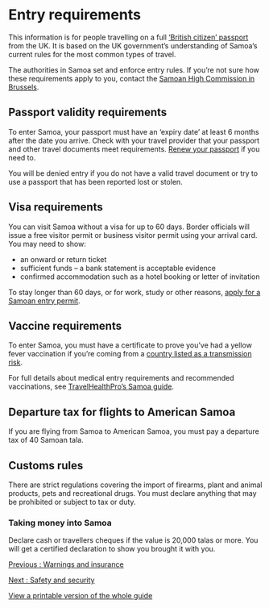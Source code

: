 # Entry requirements

This information is for people travelling on a full [‘British citizen’ passport](https://www.gov.uk/types-of-british-nationality) from the UK. It is based on the UK government’s understanding of Samoa’s current rules for the most common types of travel.

The authorities in Samoa set and enforce entry rules. If you’re not sure how these requirements apply to you, contact the [Samoan High Commission in Brussels](https://samoaembassybelgium.com/visa-consular-services/).

## Passport validity requirements

To enter Samoa, your passport must have an ‘expiry date’ at least 6 months after the date you arrive. Check with your travel provider that your passport and other travel documents meet requirements. [Renew your passport](https://www.gov.uk/renew-adult-passport/renew) if you need to.

You will be denied entry if you do not have a valid travel document or try to use a passport that has been reported lost or stolen.

## Visa requirements

You can visit Samoa without a visa for up to 60 days. Border officials will issue a free visitor permit or business visitor permit using your arrival card. You may need to show:

* an onward or return ticket
* sufficient funds – a bank statement is acceptable evidence
* confirmed accommodation such as a hotel booking or letter of invitation

To stay longer than 60 days, or for work, study or other reasons, [apply for a Samoan entry permit](https://mpmc.gov.ws/divisions/immigration/permits-2/).

## Vaccine requirements

To enter Samoa, you must have a certificate to prove you’ve had a yellow fever vaccination if you’re coming from a [country listed as a transmission risk](https://nathnacyfzone.org.uk/factsheet/65/countries-with-risk-of-yellow-fever-transmission).

For full details about medical entry requirements and recommended vaccinations, see [TravelHealthPro’s Samoa guide](https://travelhealthpro.org.uk/country/188/samoa#Vaccine_Recommendations).

## Departure tax for flights to American Samoa

If you are flying from Samoa to American Samoa, you must pay a departure tax of 40 Samoan tala.

## Customs rules

There are strict regulations covering the import of firearms, plant and animal products, pets and recreational drugs. You must declare anything that may be prohibited or subject to tax or duty.

### Taking money into Samoa

Declare cash or travellers cheques if the value is 20,000 talas or more. You will get a certified declaration to show you brought it with you.

[Previous
:
Warnings and insurance](/foreign-travel-advice/samoa)

[Next
:
Safety and security](/foreign-travel-advice/samoa/safety-and-security)

[View a printable version of the whole guide](/foreign-travel-advice/samoa/print)